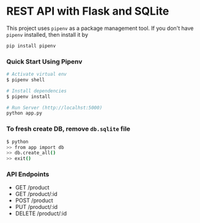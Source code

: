 # REST API with Flask and SQLite

This project uses `pipenv` as a package management tool. If you don't have `pipenv` installed, then install it by

``` bash
pip install pipenv
```

### Quick Start Using Pipenv

``` bash
# Activate virtual env
$ pipenv shell

# Install dependencies
$ pipenv install

# Run Server (http://localhst:5000)
python app.py
```

### To fresh create DB, remove `db.sqlite` file
``` bash
$ python
>> from app import db
>> db.create_all()
>> exit()
```

### API Endpoints

* GET     /product
* GET     /product/:id
* POST    /product
* PUT     /product/:id
* DELETE  /product/:id